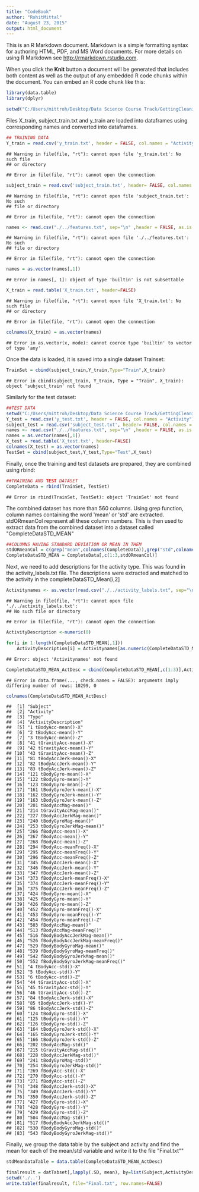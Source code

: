 ```yaml
---
title: "CodeBook"
author: "RohitMittal"
date: "August 23, 2015"
output: html_document
---
```


This is an R Markdown document. Markdown is a simple formatting syntax for authoring HTML, PDF, and MS Word documents. For more details on using R Markdown see <http://rmarkdown.rstudio.com>.

When you click the **Knit** button a document will be generated that includes both content as well as the output of any embedded R code chunks within the document. You can embed an R code chunk like this:


```r
library(data.table)
library(dplyr)

setwd("C:/Users/mittroh/Desktop/Data Science Course Track/GettingCleaningData_3/Course Project/UCI HAR Dataset/train")
```

Files X_train, subject_train.txt and y_train are loaded into dataframes using corresponding names and converted into dataframes. 



```r
## TRAINING DATA
Y_train = read.csv('y_train.txt', header = FALSE, col.names = "Activity")
```

```
## Warning in file(file, "rt"): cannot open file 'y_train.txt': No such file
## or directory
```

```
## Error in file(file, "rt"): cannot open the connection
```

```r
subject_train = read.csv('subject_train.txt', header= FALSE, col.names = "Subject")
```

```
## Warning in file(file, "rt"): cannot open file 'subject_train.txt': No such
## file or directory
```

```
## Error in file(file, "rt"): cannot open the connection
```

```r
names <- read.csv("./../features.txt", sep="\n" ,header = FALSE, as.is = TRUE)
```

```
## Warning in file(file, "rt"): cannot open file './../features.txt': No such
## file or directory
```

```
## Error in file(file, "rt"): cannot open the connection
```

```r
names = as.vector(names[,1])
```

```
## Error in names[, 1]: object of type 'builtin' is not subsettable
```

```r
X_train = read.table('X_train.txt', header=FALSE)
```

```
## Warning in file(file, "rt"): cannot open file 'X_train.txt': No such file
## or directory
```

```
## Error in file(file, "rt"): cannot open the connection
```

```r
colnames(X_train) = as.vector(names)
```

```
## Error in as.vector(x, mode): cannot coerce type 'builtin' to vector of type 'any'
```

Once the data is loaded, it is saved into a single dataset Trainset:

```r
TrainSet = cbind(subject_train,Y_train,Type="Train",X_train)
```

```
## Error in cbind(subject_train, Y_train, Type = "Train", X_train): object 'subject_train' not found
```


Similarly for the test dataset:

```r
##TEST DATA
setwd("C:/Users/mittroh/Desktop/Data Science Course Track/GettingCleaningData_3/Course Project/UCI HAR Dataset/test")
Y_test = read.csv('y_test.txt', header = FALSE, col.names = "Activity")
subject_test = read.csv('subject_test.txt', header= FALSE, col.names = "Subject")
names <- read.csv("./../features.txt", sep="\n" ,header = FALSE, as.is = TRUE)
names = as.vector(names[,1])
X_test = read.table('X_test.txt', header=FALSE)
colnames(X_test) = as.vector(names)
TestSet = cbind(subject_test,Y_test,Type="Test",X_test)
```

Finally, once the training and test datasets are prepared, they are combined using rbind:

```r
##TRAINING AND TEST DATASET
CompleteData = rbind(TrainSet, TestSet)
```

```
## Error in rbind(TrainSet, TestSet): object 'TrainSet' not found
```

The combined dataset has more than 560 columns. Using grep function, column names containing the word 'mean' or 'std' are extracted. stdORmeanCol represent all these column numbers. This is then used to extract data from the combined dataset into a dataset called "CompleteDataSTD_MEAN"


```r
##COLUMNS HAVING STANDARD DEVIATION OR MEAN IN THEM
stdORmeanCol = c(grep("mean",colnames(CompleteData)),grep("std",colnames(CompleteData)))
CompleteDataSTD_MEAN = CompleteData[,c(1:3,stdORmeanCol)]
```

Next, we need to add descriptions for the activity type. This was found in the activity_labels.txt file. 
The descriptions were extracted and matched to the activity in the completeDataSTD_Mean[i,2]


```r
Activitynames <- as.vector(read.csv("./../activity_labels.txt", sep="\n" ,header = FALSE, stringsAsFactors = FALSE)[,1])
```

```
## Warning in file(file, "rt"): cannot open file './../activity_labels.txt':
## No such file or directory
```

```
## Error in file(file, "rt"): cannot open the connection
```

```r
ActivityDescription <-numeric(0)

for(i in 1:length(CompleteDataSTD_MEAN[,1]))
    ActivityDescription[i] = Activitynames[as.numeric(CompleteDataSTD_MEAN[i,2])]
```

```
## Error: object 'Activitynames' not found
```

```r
CompleteDataSTD_MEAN_ActDesc = cbind(CompleteDataSTD_MEAN[,c(1:3)],ActivityDescription,CompleteDataSTD_MEAN[4:dim(CompleteDataSTD_MEAN)[2]]) ##Add column of Activity Description next to the Activity column.
```

```
## Error in data.frame(..., check.names = FALSE): arguments imply differing number of rows: 10299, 0
```

```r
colnames(CompleteDataSTD_MEAN_ActDesc)
```

```
##  [1] "Subject"                            
##  [2] "Activity"                           
##  [3] "Type"                               
##  [4] "ActivityDescription"                
##  [5] "1 tBodyAcc-mean()-X"                
##  [6] "2 tBodyAcc-mean()-Y"                
##  [7] "3 tBodyAcc-mean()-Z"                
##  [8] "41 tGravityAcc-mean()-X"            
##  [9] "42 tGravityAcc-mean()-Y"            
## [10] "43 tGravityAcc-mean()-Z"            
## [11] "81 tBodyAccJerk-mean()-X"           
## [12] "82 tBodyAccJerk-mean()-Y"           
## [13] "83 tBodyAccJerk-mean()-Z"           
## [14] "121 tBodyGyro-mean()-X"             
## [15] "122 tBodyGyro-mean()-Y"             
## [16] "123 tBodyGyro-mean()-Z"             
## [17] "161 tBodyGyroJerk-mean()-X"         
## [18] "162 tBodyGyroJerk-mean()-Y"         
## [19] "163 tBodyGyroJerk-mean()-Z"         
## [20] "201 tBodyAccMag-mean()"             
## [21] "214 tGravityAccMag-mean()"          
## [22] "227 tBodyAccJerkMag-mean()"         
## [23] "240 tBodyGyroMag-mean()"            
## [24] "253 tBodyGyroJerkMag-mean()"        
## [25] "266 fBodyAcc-mean()-X"              
## [26] "267 fBodyAcc-mean()-Y"              
## [27] "268 fBodyAcc-mean()-Z"              
## [28] "294 fBodyAcc-meanFreq()-X"          
## [29] "295 fBodyAcc-meanFreq()-Y"          
## [30] "296 fBodyAcc-meanFreq()-Z"          
## [31] "345 fBodyAccJerk-mean()-X"          
## [32] "346 fBodyAccJerk-mean()-Y"          
## [33] "347 fBodyAccJerk-mean()-Z"          
## [34] "373 fBodyAccJerk-meanFreq()-X"      
## [35] "374 fBodyAccJerk-meanFreq()-Y"      
## [36] "375 fBodyAccJerk-meanFreq()-Z"      
## [37] "424 fBodyGyro-mean()-X"             
## [38] "425 fBodyGyro-mean()-Y"             
## [39] "426 fBodyGyro-mean()-Z"             
## [40] "452 fBodyGyro-meanFreq()-X"         
## [41] "453 fBodyGyro-meanFreq()-Y"         
## [42] "454 fBodyGyro-meanFreq()-Z"         
## [43] "503 fBodyAccMag-mean()"             
## [44] "513 fBodyAccMag-meanFreq()"         
## [45] "516 fBodyBodyAccJerkMag-mean()"     
## [46] "526 fBodyBodyAccJerkMag-meanFreq()" 
## [47] "529 fBodyBodyGyroMag-mean()"        
## [48] "539 fBodyBodyGyroMag-meanFreq()"    
## [49] "542 fBodyBodyGyroJerkMag-mean()"    
## [50] "552 fBodyBodyGyroJerkMag-meanFreq()"
## [51] "4 tBodyAcc-std()-X"                 
## [52] "5 tBodyAcc-std()-Y"                 
## [53] "6 tBodyAcc-std()-Z"                 
## [54] "44 tGravityAcc-std()-X"             
## [55] "45 tGravityAcc-std()-Y"             
## [56] "46 tGravityAcc-std()-Z"             
## [57] "84 tBodyAccJerk-std()-X"            
## [58] "85 tBodyAccJerk-std()-Y"            
## [59] "86 tBodyAccJerk-std()-Z"            
## [60] "124 tBodyGyro-std()-X"              
## [61] "125 tBodyGyro-std()-Y"              
## [62] "126 tBodyGyro-std()-Z"              
## [63] "164 tBodyGyroJerk-std()-X"          
## [64] "165 tBodyGyroJerk-std()-Y"          
## [65] "166 tBodyGyroJerk-std()-Z"          
## [66] "202 tBodyAccMag-std()"              
## [67] "215 tGravityAccMag-std()"           
## [68] "228 tBodyAccJerkMag-std()"          
## [69] "241 tBodyGyroMag-std()"             
## [70] "254 tBodyGyroJerkMag-std()"         
## [71] "269 fBodyAcc-std()-X"               
## [72] "270 fBodyAcc-std()-Y"               
## [73] "271 fBodyAcc-std()-Z"               
## [74] "348 fBodyAccJerk-std()-X"           
## [75] "349 fBodyAccJerk-std()-Y"           
## [76] "350 fBodyAccJerk-std()-Z"           
## [77] "427 fBodyGyro-std()-X"              
## [78] "428 fBodyGyro-std()-Y"              
## [79] "429 fBodyGyro-std()-Z"              
## [80] "504 fBodyAccMag-std()"              
## [81] "517 fBodyBodyAccJerkMag-std()"      
## [82] "530 fBodyBodyGyroMag-std()"         
## [83] "543 fBodyBodyGyroJerkMag-std()"
```


Finally, we group the data table by the subject and activity and find the mean for each of the mean/std variable and write it to the file "Final.txt""


```r
stdMeanDataTable = data.table(CompleteDataSTD_MEAN_ActDesc)

finalresult = datTabset[,lapply(.SD, mean), by=list(Subject,ActivityDescription), ]
setwd('./..')
write.table(finalresult, file="Final.txt", row.names=FALSE)
```
